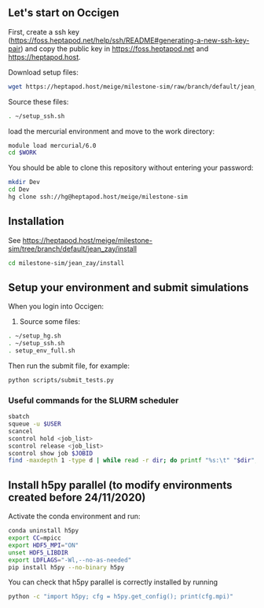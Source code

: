 ## Let's start on Occigen

First, create a ssh key
(https://foss.heptapod.net/help/ssh/README#generating-a-new-ssh-key-pair) and
copy the public key in https://foss.heptapod.net and https://heptapod.host.

Download setup files:

```bash
wget https://heptapod.host/meige/milestone-sim/raw/branch/default/jean_zay/conf_files/setup_ssh.sh
```

Source these files:

```bash
. ~/setup_ssh.sh
```

load the mercurial environment and move to the work directory:

```bash
module load mercurial/6.0
cd $WORK 
```

You should be able to clone this repository without entering your password:

```bash
mkdir Dev
cd Dev
hg clone ssh://hg@heptapod.host/meige/milestone-sim
```

## Installation

See https://heptapod.host/meige/milestone-sim/tree/branch/default/jean_zay/install

```bash
cd milestone-sim/jean_zay/install
```

## Setup your environment and submit simulations

When you login into Occigen:

1. Source some files:

```bash
. ~/setup_hg.sh
. ~/setup_ssh.sh
. setup_env_full.sh
```

Then run the submit file, for example:

```bash
python scripts/submit_tests.py
```

### Useful commands for the SLURM scheduler

```bash
sbatch
squeue -u $USER
scancel
scontrol hold <job_list>
scontrol release <job_list>
scontrol show job $JOBID
find -maxdepth 1 -type d | while read -r dir; do printf "%s:\t" "$dir"; find "$dir" -type f | wc -l; done
```

## Install h5py parallel (to modify environments created before 24/11/2020)

Activate the conda environment and run:
```bash
conda uninstall h5py
export CC=mpicc
export HDF5_MPI="ON"
unset HDF5_LIBDIR
export LDFLAGS="-Wl,--no-as-needed"
pip install h5py --no-binary h5py
```

You can check that h5py parallel is correctly installed by running
```bash
python -c "import h5py; cfg = h5py.get_config(); print(cfg.mpi)"
```
